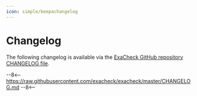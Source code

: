 ```yaml
---
icon: simple/keepachangelog
---
```


# Changelog

The following changelog is available via the [ExaCheck GitHub repository CHANGELOG file][Exacheck GitHub CHANGELOG].

--8<--
https://raw.githubusercontent.com/exacheck/exacheck/master/CHANGELOG.md
--8<--

[Exacheck GitHub CHANGELOG]: https://raw.githubusercontent.com/exacheck/exacheck/main/CHANGELOG.md

